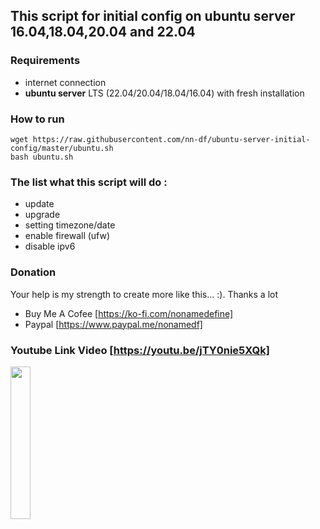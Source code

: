 ## This script for initial config on **ubuntu server** 16.04,18.04,20.04 and 22.04

### Requirements
- internet connection
- **ubuntu server** LTS (22.04/20.04/18.04/16.04) with fresh installation

### How to run
```
wget https://raw.githubusercontent.com/nn-df/ubuntu-server-initial-config/master/ubuntu.sh
bash ubuntu.sh
```

### The list what this script will do :
- update
- upgrade
- setting timezone/date
- enable firewall (ufw)
- disable ipv6

### Donation
Your help is my strength to create more like this... :). Thanks a lot
- Buy Me A Cofee [https://ko-fi.com/nonamedefine]
- Paypal [https://www.paypal.me/nonamedf]


### Youtube Link Video [https://youtu.be/jTY0nie5XQk]
[<img src="https://img.youtube.com/vi/jTY0nie5XQk/0.jpg" width="25%">](https://www.youtube.com/watch?v=jTY0nie5XQk)
